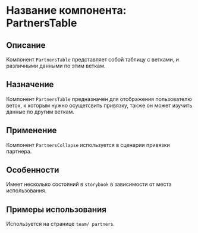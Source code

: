 # Название компонента: PartnersTable

## Описание

Компонент `PartnersTable` представляет собой таблицу с ветками, и различными данными по этим веткам.

## Назначение

Компонент `PartnersTable` предназначен для отображения пользователю веток, к которым нужно осущетсвить привязку, также он может изучить данные по другим веткам.

## Применение

Компонент `PartnersCollapse` используется в сценарии привязки партнера.

## Особенности

Имеет несколько состояний в `storybook` в зависимости от места использования.

## Примеры использования

Используется на странице `team/ partners`.
